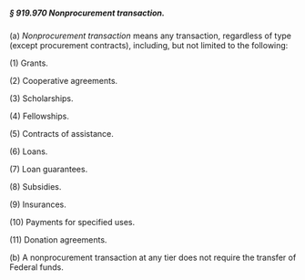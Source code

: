 ##### § 919.970 Nonprocurement transaction. #####

(a) *Nonprocurement transaction* means any transaction, regardless of type (except procurement contracts), including, but not limited to the following:

(1) Grants.

(2) Cooperative agreements.

(3) Scholarships.

(4) Fellowships.

(5) Contracts of assistance.

(6) Loans.

(7) Loan guarantees.

(8) Subsidies.

(9) Insurances.

(10) Payments for specified uses.

(11) Donation agreements.

(b) A nonprocurement transaction at any tier does not require the transfer of Federal funds.